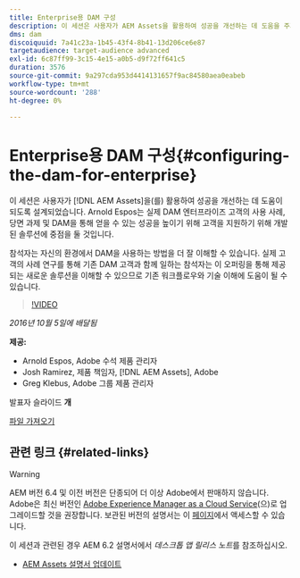 ```yaml
---
title: Enterprise용 DAM 구성
description: 이 세션은 사용자가 AEM Assets을 활용하여 성공을 개선하는 데 도움을 주기 위해 설계되었습니다. Arnold Espos는 실제 DAM 엔터프라이즈 고객의 사용 사례, 당면 과제 및 DAM을 통해 얻을 수 있는 성공을 높이기 위해 고객을 지원하기 위해 개발된 솔루션에 중점을 둘 것입니다.   참석자는 자신의 환경에서 DAM을 사용하는 방법을 더 잘 이해할 수 있습니다. 실제 고객의 사례 연구를 통해 기존 DAM 고객과 함께 일하는 참석자는 이 오퍼링을 통해 제공되는 새로운 솔루션을 이해할 수 있으므로 기존 워크플로우와 기술 이해에 도움이 될 수 있습니다.
dms: dam
discoiquuid: 7a41c23a-1b45-43f4-8b41-13d206ce6e87
targetaudience: target-audience advanced
exl-id: 6c87ff99-3c15-4e15-a0b5-d9f72ff641c5
duration: 3576
source-git-commit: 9a297cda953d4414131657f9ac84580aea0eabeb
workflow-type: tm+mt
source-wordcount: '288'
ht-degree: 0%

---
```


# Enterprise용 DAM 구성{#configuring-the-dam-for-enterprise}

이 세션은 사용자가 [!DNL AEM Assets]을(를) 활용하여 성공을 개선하는 데 도움이 되도록 설계되었습니다. Arnold Espos는 실제 DAM 엔터프라이즈 고객의 사용 사례, 당면 과제 및 DAM을 통해 얻을 수 있는 성공을 높이기 위해 고객을 지원하기 위해 개발된 솔루션에 중점을 둘 것입니다.

참석자는 자신의 환경에서 DAM을 사용하는 방법을 더 잘 이해할 수 있습니다. 실제 고객의 사례 연구를 통해 기존 DAM 고객과 함께 일하는 참석자는 이 오퍼링을 통해 제공되는 새로운 솔루션을 이해할 수 있으므로 기존 워크플로우와 기술 이해에 도움이 될 수 있습니다.

>[!VIDEO](https://video.tv.adobe.com/v/19298/?quality=9)

*2016년 10월 5일에 배달됨*

**제공:**

* Arnold Espos, Adobe 수석 제품 관리자
* Josh Ramirez, 제품 책임자, [!DNL AEM Assets], Adobe
* Greg Klebus, Adobe 그룹 제품 관리자

발표자 슬라이드 **개**

[파일 가져오기](assets/assets-webinar-oct5final.pdf)

## 관련 링크 {#related-links}

>[!WARNING]
>
>AEM 버전 6.4 및 이전 버전은 단종되어 더 이상 Adobe에서 판매하지 않습니다.  Adobe은 최신 버전인 [Adobe Experience Manager as a Cloud Service](https://experienceleague.adobe.com/docs/experience-manager-cloud-service.html)(으)로 업그레이드할 것을 권장합니다.  보관된 버전의 설명서는 이 [페이지](https://experienceleague.adobe.com/docs/experience-manager-release-information/aem-release-updates/previous-updates/aem-previous-versions.html)에서 액세스할 수 있습니다.
>
>이 세션과 관련된 경우 AEM 6.2 설명서에서 *데스크톱 앱 릴리스 노트*&#x200B;를 참조하십시오.

* [AEM Assets 설명서 업데이트](https://docs.adobe.com/content/docs/en/aem/recent-documentation-updates.html)
